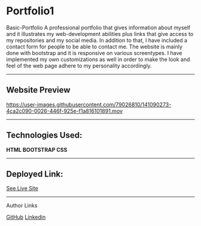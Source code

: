 # Portfolio1

Basic-Portfolio
A professional portfolio that gives information about myself and it illustrates my web-development abilities plus links that give access to my repositories and my social media. In addition to that, I have included a contact form for people to be able to contact me. The website is mainly done with bootstrap and it is responsive on various screentypes. I have implemented my own customizations as well in order to make the look and feel of the web page adhere to my personality accordingly. 

<hr>

<h2> Website Preview</h2>

https://user-images.githubusercontent.com/79026810/141090273-4ca2c090-0026-446f-925e-f1a816101891.mov

<hr>

<h2>Technologies Used:</h2>

<strong> 
  HTML
BOOTSTRAP
CSS 
 </strong>

<hr>

<h2>Deployed Link: </h2>
 <a href="https://hadisafari77.github.io/Professional-Portfolio/index.html">See Live Site</a>


<hr>

Author Links 

[GitHub](https://github.com/hadisafari77) [Linkedin](https://www.linkedin.com/in/hadi-safari-649309141/)
